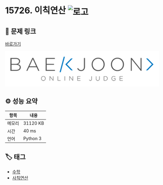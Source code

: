 # 15726. 이칙연산 <img src="https://d2gd6pc034wcta.cloudfront.net/tier/2.svg" alt="로고" height="32" style="vertical-align: middle;" />

## 🔗 문제 링크

[바로가기](https://www.acmicpc.net/problem/15726)

![백준 로고](../../images/boj.png)

## ⚙️ 성능 요약

| 항목   | 내용     |
| ------ | -------- |
| 메모리 | 31120 KB |
| 시간   | 40 ms    |
| 언어   | Python 3 |

## 🏷️ 태그

- [수학](https://www.acmicpc.net/problemset?sort=ac_desc&algo=124)
- [사칙연산](https://www.acmicpc.net/problemset?sort=ac_desc&algo=121)
